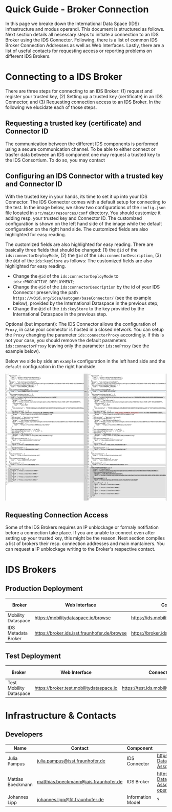# Quick Guide - Broker Connection

In this page we breake down the International Data Space (IDS) infrastructure and modus operandi.
This document is structured as follows.
Next section details all necessary steps to initiate a connection to an IDS Broker using the IDS Connector.
Following, there is a list of common IDS Broker Connection Addresses as well as Web Interfaces.
Lastly, there are a list of useful contacts for requesting access or reporting problems on different IDS Brokers.

# Connecting to a IDS Broker

There are three steps for connecting to an IDS Broker: (1) request and register your trusted key, (2) Setting up a trusted key (certificate) in an IDS Connector, and (3) Requesting connection access to an IDS Broker. In the following we elucidate each of those steps.

## Requesting a trusted key (certificate) and Connector ID

The communication between the different IDS components is performed using a secure communication channel. 
To be able to either connect or trasfer data between an IDS component one may request a trusted key to the IDS Consortium.
To do so, you may contact 

## Configuring an IDS Connector with a trusted key and Connector ID

With the trusted key in your hands, its time to set it up into your IDS Connector.
The IDS Connector comes with a default setup for connecting to the test.
In the image below, we show two configurations of the ```config.json``` file located in ```src/main/resources/conf``` directory.
You should customize it adding resp. your trusted key and Connector ID.
The customized configuration is shown on the left hand side of the image while the default configuration on the right hand side.
The customized fields are also highlighted for easy reading.

The customized fields are also highlighted for easy reading.
There are basically three fields that should be changed: (1) the ```@id``` of the ```ids:connectorDeployMode```, (2) the ```@id``` of the ```ids:connectorDescription```, (3) the ```@id``` of the ```ids:keyStore``` as follows: 
The customized fields are also highlighted for easy reading.
 * Change the ```@id``` of the ```ids:connectorDeployMode``` to ```idsc:PRODUCTIVE_DEPLOYMENT```;
 * Change the ```@id``` of the ```ids:connectorDescription``` by the id of your IDS Connector preserving the path ```https://w3id.org/idsa/autogen/baseConnector/``` (see the example below), provided by the International Dataspace in the previous step;
 * Change the ```@id``` of the ```ids:keyStore``` to the key provided by the International Dataspace in the previous step.

Optional (but important): The IDS Connector allows the configuration of ```Proxy```, in case your connector is hosted in a closed network.
You can setup the ```Proxy``` changing the parameter ```ids:connectorProxy``` accordingly. If this is not your case, you should remove the default parameters  ```ids:connectorProxy``` leaving only the parameter ```ids:noProxy``` (see the example below).

Below we side by side an ```example``` configuration in the left hand side and the ```default``` configuration in the right handside.

![Example config.json](https://github.com/eccenca/DataspaceConnector/blob/develop/connector_configuration_example.png)

## Requesting Connection Access

Some of the IDS Brokers requires an IP unblockage or formaly notifiation before a connection take place.
If you are unable to connect even after setting up your trusted key, this might be the reason.
Next section compiles a list of brokers their resp. connection addresses and main mantainers.
You can request a IP unblockage writing to the Broker's respective contact.

# IDS Brokers

## Production Deployment

| Broker | Web Interface | Connection Address | Requires IP Unblockage | Version | Model Compatibility | Mantainer | Contact |
| ------------ | ------------- | ------------- | ------------- | ------------- | ------------- | ------------- | ------------- |
| Mobility Dataspace | https://mobilitydataspace.io/browse | https://ids.mobilitydataspace.io/infrastructure |  YES | ? | ? |Fraunhofer IVI | sebastian.lorenz@ivi.fraunhofer.de |
| IDS Metadata Broker | https://broker.ids.isst.fraunhofer.de/browse | https://broker.ids.isst.fraunhofer.de/infrastructure |  YES | ? | ? | Fraunhofer ISST | info@dataspace-connector.de |

## Test Deployment

Broker | Web Interface | Connection Address | Requires IP Unblockage | Version | Model Compatibility | Mantainer | Contact
------------ | ------------- | ------------- | ------------- | ------------- | ------------- | ------------- | -------------
Test Mobility Dataspace | https://broker.test.mobilitydataspace.io | https://test.ids.mobilitydataspace.io/connector | YES | ? | ? | Fraunhofer IVI | sebastian.lorenz@ivi.fraunhofer.de 

# Infrastructure & Contacts 

## Developers

Name | Contact | Component | Repository
------------ | ------------- | ------------- | -------------
Julia Pampus | julia.pampus@isst.fraunhofer.de | IDS Connector | https://github.com/International-Data-Spaces-Association/DataspaceConnector
Mattias Boeckmann | matthias.boeckmann@iais.fraunhofer.de | IDS Broker | https://github.com/International-Data-Spaces-Association/metadata-broker-open-core
Johannes Lipp | johannes.lipp@fit.fraunhofer.de  | Information Model | ?
